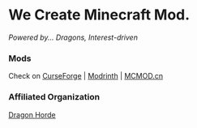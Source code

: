 # We Create Minecraft Mod.
*Powered by... Dragons, Interest-driven*

### Mods
Check on [CurseForge](https://www.curseforge.com/members/dragons_plus/projects) | [Modrinth](https://modrinth.com/user/MarbleGateKeeper) | [MCMOD.cn](https://www.mcmod.cn/author/27585.html)

### Affiliated Organization
[Dragon Horde](https://github.com/DragonHordeSMP)
